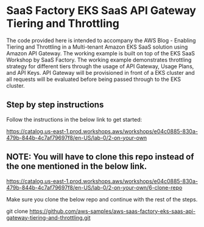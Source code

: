 # SaaS Factory EKS SaaS API Gateway Tiering and Throttling

The code provided here is intended to accompany the AWS Blog - Enabling Tiering and Throttling in a Multi-tenant Amazon EKS SaaS solution using Amazon API Gateway. The working example is built on top of the EKS SaaS Workshop by SaaS Factory.  The working example demonstrates throttling strategy for different tiers through the usage of API Gateway, Usage Plans, and API Keys.  API Gateway will be provisioned in front of a EKS cluster and all requests will be evaluated before being passed through to the EKS cluster.


## Step by step instructions

Follow the instructions in the below link to get started:

https://catalog.us-east-1.prod.workshops.aws/workshops/e04c0885-830a-479b-844b-4c7af79697f8/en-US/lab-0/2-on-your-own

## NOTE: You will have to clone this repo instead of the one mentioned in the below link.
https://catalog.us-east-1.prod.workshops.aws/workshops/e04c0885-830a-479b-844b-4c7af79697f8/en-US/lab-0/2-on-your-own/6-clone-repo

Make sure you clone the below repo and continue with the rest of the steps.

git clone https://github.com/aws-samples/aws-saas-factory-eks-saas-api-gateway-tiering-and-throttling.git

